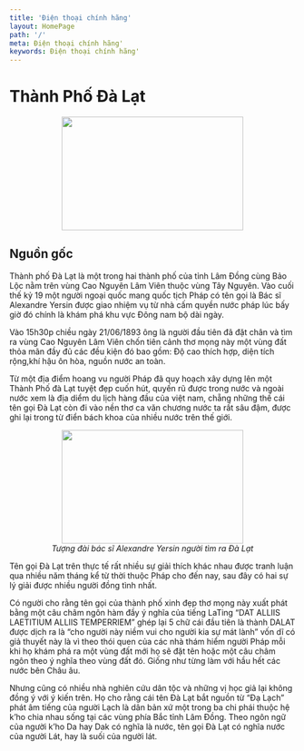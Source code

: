 ```yaml
---
title: 'Điện thoại chính hãng'
layout: HomePage
path: '/'
meta: Điện thoại chính hãng'
keywords: Điện thoại chính hãng'
---
```



# Thành Phố Đà Lạt

<div align="center"><img src="https://c2.staticflickr.com/2/1852/44175487081_5e743a196d_b.jpg"width="320px" height="200px"></div>

## Nguồn gốc
Thành phố Đà Lạt là một trong hai thành phố của tỉnh Lâm Đồng cùng Bảo Lộc nằm trên vùng Cao Nguyên Lâm Viên thuộc vùng Tây Nguyên. Vào cuối thế kỷ 19 một người ngoại quốc mang quốc tịch Pháp có tên gọi là Bác sĩ Alexandre Yersin được giao nhiệm vụ từ nhà cấm quyền nước pháp lúc bấy giờ đó chính là khám phá khu vực Đông nam bộ dài ngày.

Vào 15h30p chiều ngày 21/06/1893 ông là người đầu tiên đã đặt chân và tìm ra vùng Cao Nguyên Lâm Viên chốn tiên cảnh thơ mọng này một vùng đất thỏa mãn đầy đủ các đều kiện đó bao gồm: Độ cao thích hợp, diện tích rộng,khí hậu ôn hòa, nguồn nước an toàn.

Từ một địa điểm hoang vu người Pháp đã quy hoạch xây dựng lên một Thành Phố đà Lạt tuyệt đẹp cuốn hút, quyến rũ được trong nước và ngoài nước xem là địa diểm du lịch hàng đầu của việt nam, chẵng những thế cái tên gọi Đà Lạt còn đi vào nền thơ ca văn chương nước ta rất sâu đậm, được ghi lại trong từ điển bách khoa của nhiều nước trên thế giới.

<div align="center"><img src="https://c2.staticflickr.com/2/1853/44175487551_cd06225122_o.jpg"width="320px" height="200px"></div>

<center><em>Tượng đài bác sĩ Alexandre Yersin người tìm ra Đà Lạt</em></center>

Tên gọi Đà Lạt trên thực tế rất nhiều sự giải thích khác nhau được tranh luận qua nhiều năm tháng kể từ thời thuộc Pháp cho đến nay, sau đây có hai sự lý giải được nhiều người đồng tình nhất.

Có người cho rằng tên gọi của thành phố xinh đẹp thơ mọng này xuất phát bằng một câu châm ngôn hàm đầy ý nghĩa của tiếng LaTing “DAT ALLIIS LAETITIUM ALLIIS TEMPERRIEM”  ghép lại 5 chữ cái đầu tiên là thành DALAT được dịch ra là “cho người này niềm vui cho người kia sự mát lành” vốn dĩ có giả thuyết này là vì theo thói quen của các nhà thám hiểm người Pháp mỗi khi họ khám phá ra một vùng đất mới họ sẽ đặt tên hoặc một câu châm ngôn theo ý nghĩa theo vùng đất đó. Giống như từng làm với hầu hết các nước bên Châu âu.

Nhưng cũng có nhiều nhà nghiên cứu dân tộc và những vị học giả lại không đồng ý với ý kiến trên. Họ cho rằng cái tên Đà Lạt bắt nguồn từ “Đạ Lạch” phát âm tiếng của người Lạch là dân bản xứ một trong ba chi phái thuộc hệ k’ho chia nhau sống tại các vùng phía Bắc tỉnh Lâm Đồng. Theo ngôn ngữ của người k’ho Da hay Dak có nghĩa là nước, tên gọi Đà Lạt có nghĩa nước của người Lát, hay là suối của người lát.
